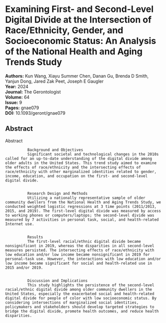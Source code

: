 # Examining First- and Second-Level Digital Divide at the Intersection of Race/Ethnicity, Gender, and Socioeconomic Status: An Analysis of the National Health and Aging Trends Study

**Authors:** Kun Wang, Xiayu Summer Chen, Danan Gu, Brenda D Smith, Yanjun Dong, Jared Zak Peet, Joseph E Gaugler  
**Year:** 2024  
**Journal:** The Gerontologist  
**Volume:** 64  
**Issue:** 9  
**Pages:** gnae079  
**DOI:** 10.1093/geront/gnae079  

## Abstract
Abstract
            
              Background and Objectives
              Significant societal and technological changes in the 2010s called for an up-to-date understanding of the digital divide among older adults in the United States. This trend study aimed to examine the effects of race/ethnicity and the intersecting effects of race/ethnicity with other marginalized identities related to gender, income, education, and occupation on the first- and second-level digital divide.
            
            
              Research Design and Methods
              Utilizing a nationally representative sample of older community dwellers from the National Health and Aging Trends Study, we conducted weighted logistic regressions at 3 time points (2011/2013, 2015, and 2019). The first-level digital divide was measured by access to working phones or computers/laptops; the second-level divide was measured by 7 activities in personal task, social, and health-related Internet use.
            
            
              Results
              The first-level racial/ethnic digital divide became nonsignificant in 2019, whereas the disparities in all second-level measures persisted. The intersecting effects of race/ethnicity with low education and/or low income became nonsignificant in 2019 for personal-task use. However, the interactions with low education and/or low income became significant for social and health-related use in 2015 and/or 2019.
            
            
              Discussion and Implications
              This study highlights the persistence of the second-level racial/ethnic digital divide among older community dwellers in the United States, especially the exacerbated social and health-related digital divide for people of color with low socioeconomic status. By considering intersections of marginalized social identities, policymakers and stakeholders should develop targeted strategies to bridge the digital divide, promote health outcomes, and reduce health disparities.

